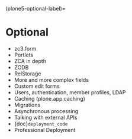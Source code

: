 (plone5-optional-label)=

# Optional

- zc3.form
- Portlets
- ZCA in depth
- ZODB
- RelStorage
- More and more complex fields
- Custom edit forms
- Users, authentication, member profiles, LDAP
- Caching (plone.app.caching)
- Migrations
- Asynchronous processing
- Talking with external APIs
- {doc}`deployment_code`
- Professional Deployment
